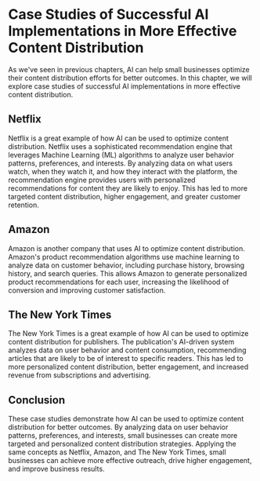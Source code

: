 Case Studies of Successful AI Implementations in More Effective Content Distribution
=================================================================================================================================================

As we've seen in previous chapters, AI can help small businesses optimize their content distribution efforts for better outcomes. In this chapter, we will explore case studies of successful AI implementations in more effective content distribution.

Netflix
-------

Netflix is a great example of how AI can be used to optimize content distribution. Netflix uses a sophisticated recommendation engine that leverages Machine Learning (ML) algorithms to analyze user behavior patterns, preferences, and interests. By analyzing data on what users watch, when they watch it, and how they interact with the platform, the recommendation engine provides users with personalized recommendations for content they are likely to enjoy. This has led to more targeted content distribution, higher engagement, and greater customer retention.

Amazon
------

Amazon is another company that uses AI to optimize content distribution. Amazon's product recommendation algorithms use machine learning to analyze data on customer behavior, including purchase history, browsing history, and search queries. This allows Amazon to generate personalized product recommendations for each user, increasing the likelihood of conversion and improving customer satisfaction.

The New York Times
------------------

The New York Times is a great example of how AI can be used to optimize content distribution for publishers. The publication's AI-driven system analyzes data on user behavior and content consumption, recommending articles that are likely to be of interest to specific readers. This has led to more personalized content distribution, better engagement, and increased revenue from subscriptions and advertising.

Conclusion
----------

These case studies demonstrate how AI can be used to optimize content distribution for better outcomes. By analyzing data on user behavior patterns, preferences, and interests, small businesses can create more targeted and personalized content distribution strategies. Applying the same concepts as Netflix, Amazon, and The New York Times, small businesses can achieve more effective outreach, drive higher engagement, and improve business results.

